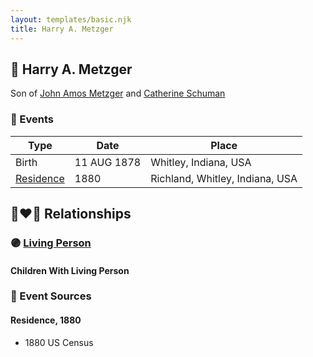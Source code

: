```yaml
---
layout: templates/basic.njk
title: Harry A. Metzger
---
```

## 🔵 Harry A. Metzger

Son of [John Amos Metzger](/people/2/28893894) and [Catherine Schuman](/people/3/39599940)

### 📆 Events

Type | Date | Place
------ | ------ | ------
Birth | 11 AUG 1878 | Whitley, Indiana, USA
[Residence](#event-1) | 1880 | Richland, Whitley, Indiana, USA

## 👩‍❤️‍👨 Relationships

### 🟣 [Living Person](/people/1/10360736)

#### Children With Living Person
### 📰 Event Sources

#### <a id="event-1"></a> Residence, 1880
* 1880 US Census
